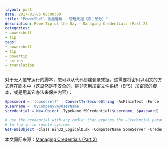 ```yaml
---
layout: post
date: 2017-01-05 00:00:00
title: "PowerShell 技能连载 - 管理凭据（第二部分）"
description: PowerTip of the Day - Managing Credentials (Part 2)
categories:
- powershell
- tip
tags:
- powershell
- tip
- powertip
- series
- translation
---
```

对于无人值守运行的脚本，您可以从代码创建登录凭据。这需要将密码以明文的方式存在脚本中（这显然是不安全的，除非您用加密文件系统（EFS）加密您的脚本，或是用其它办法来保护内容）：

```powershell
$password = 'topsecret!' | ConvertTo-SecureString -AsPlainText -Force
$username = 'myCompany\myUserName'
$credential = New-Object -TypeName PSCredential($username, $password) 

# use the credential with any cmdlet that exposes the –Credential parameter
# to log in to remote systems
Get-WmiObject -Class Win32_LogicalDisk -ComputerName SomeServer -Credential $credential
```

<!--more-->
本文国际来源：[Managing Credentials (Part 2)](http://community.idera.com/powershell/powertips/b/tips/posts/managing-credentials-part-2)
